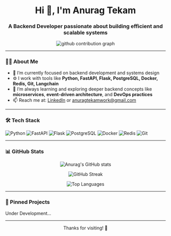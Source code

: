 <h1 align="center">Hi 👋, I'm Anurag Tekam</h1>
<h3 align="center">A Backend Developer passionate about building efficient and scalable systems</h3>

<p align="center">
  <a href="https://github.com/0XLEGENDX">
    <!-- <img src="https://komarev.com/ghpvc/?username=AnuragTekam&label=Profile%20views&color=0e75b6&style=flat" alt="AnuragTekam" /> -->
  </a>
</p>


<p align="center">
  <img src="https://github-contributions-api.deno.dev/0xlegendx.svg" alt="github contribution graph"/>
</p>





---

### 👨‍💻 About Me

- 🔭 I’m currently focused on backend development and systems design  
- ⚙️ I work with tools like **Python, FastAPI, Flask, PostgreSQL, Docker, Redis, Git, Langchain**  
- 🌱 I’m always learning and exploring deeper backend concepts like **microservices**, **event-driven architecture**, and **DevOps practices**
- 📫 Reach me at: [LinkedIn]([https://www.linkedin.com/in/anuragtekam/](https://www.linkedin.com/in/anurag-tekam-21096b1a3/)) or [anuragtekamwork@gmail.com](mailto:anuragtekam0@gmail.com)

---

### 🛠️ Tech Stack

![Python](https://img.shields.io/badge/-Python-3776AB?style=for-the-badge&logo=python&logoColor=white)
![FastAPI](https://img.shields.io/badge/-FastAPI-009688?style=for-the-badge&logo=fastapi&logoColor=white)
![Flask](https://img.shields.io/badge/-Flask-000000?style=for-the-badge&logo=flask&logoColor=white)
![PostgreSQL](https://img.shields.io/badge/-PostgreSQL-336791?style=for-the-badge&logo=postgresql&logoColor=white)
![Docker](https://img.shields.io/badge/-Docker-2496ED?style=for-the-badge&logo=docker&logoColor=white)
![Redis](https://img.shields.io/badge/-Redis-DC382D?style=for-the-badge&logo=redis&logoColor=white)
![Git](https://img.shields.io/badge/-Git-F05032?style=for-the-badge&logo=git&logoColor=white)


---

### 📊 GitHub Stats

<p align="center">
  <img src="https://github-readme-stats.vercel.app/api?username=0XLEGENDX&show_icons=true&theme=radical" alt="Anurag's GitHub stats" />
</p>

<p align="center">
  <img src="https://github-readme-streak-stats.herokuapp.com/?user=0XLEGENDX&theme=radical" alt="GitHub Streak" />
</p>

<p align="center">
  <img src="https://github-readme-stats.vercel.app/api/top-langs/?username=0XLEGENDX&layout=compact&theme=radical" alt="Top Languages" />
</p>

---

### 📂 Pinned Projects

<!-- Replace the repo names below with your actual pinned repos -->
<!-- <p align="center">
  <a href="https://github.com/AnuragTekam/your-repo-1">
    <img align="center" src="https://github-readme-stats.vercel.app/api/pin/?username=0XLEGENDX&repo=your-repo-1&theme=radical" />
  </a>
  <a href="https://github.com/AnuragTekam/your-repo-2">
    <img align="center" src="https://github-readme-stats.vercel.app/api/pin/?username=0XLEGENDX&repo=your-repo-2&theme=radical" />
  </a>
</p> -->

<p>Under Development...</p>

---

<p align="center">Thanks for visiting! 🚀</p>
